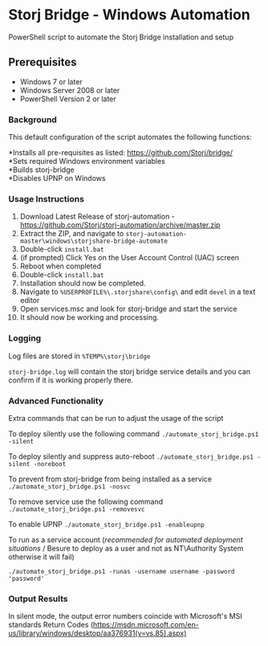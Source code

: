 Storj Bridge - Windows Automation
===============

PowerShell script to automate the Storj Bridge installation and setup

Prerequisites
-------------

* Windows 7 or later  
* Windows Server 2008 or later  
* PowerShell Version 2 or later  

### Background

This default configuration of the script automates the following functions:

*Installs all pre-requisites as listed: <a href="https://github.com/Storj/bridge/">https://github.com/Storj/bridge/</a>  
*Sets required Windows environment variables  
*Builds storj-bridge  
*Disables UPNP on Windows  

### Usage Instructions

1. Download Latest Release of storj-automation - <a href="https://github.com/Storj/storj-automation/archive/master.zip">https://github.com/Storj/storj-automation/archive/master.zip</a>
2. Extract the ZIP, and navigate to `storj-automation-master\windows\storjshare-bridge-automate`
3. Double-click `install.bat`
4. (if prompted) Click Yes on the User Account Control (UAC) screen
5. Reboot when completed
6. Double-click `install.bat`
7. Installation should now be completed.
8. Navigate to `%USERPROFILE%\.storjshare\config\` and edit `devel` in a text editor
9. Open services.msc and look for storj-bridge and start the service
10. It should now be working and processing.

### Logging

Log files are stored in `%TEMP%\storj\bridge`

`storj-bridge.log` will contain the storj bridge service details and you can confirm if it is working properly there.

### Advanced Functionality

Extra commands that can be run to adjust the usage of the script

To deploy silently use the following command
`./automate_storj_bridge.ps1 -silent`

To deploy silently and suppress auto-reboot
`./automate_storj_bridge.ps1 -silent -noreboot`

To prevent from storj-bridge from being installed as a service
`./automate_storj_bridge.ps1 -nosvc`

To remove service use the following command
`./automate_storj_bridge.ps1 -removesvc`

To enable UPNP
`./automate_storj_bridge.ps1 -enableupnp`

To run as a service account (*recommended for automated deployment situations* / Besure to deploy as a user and not as NT\Authority System otherwise it will fail)

`./automate_storj_bridge.ps1 -runas -username username -password 'password'`

### Output Results
In silent mode, the output error numbers coincide with Microsoft's MSI standards
Return Codes (https://msdn.microsoft.com/en-us/library/windows/desktop/aa376931(v=vs.85).aspx)
